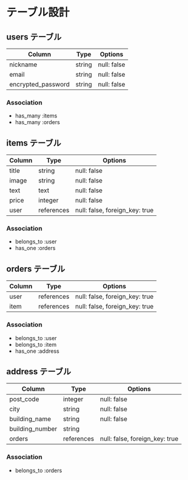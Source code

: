 # テーブル設計

## users テーブル

| Column             | Type   | Options     |
| ------------------ | ------ | ----------- |
| nickname           | string | null: false |
| email              | string | null: false |
| encrypted_password | string | null: false |


### Association

- has_many :items
- has_many :orders

## items テーブル

| Column | Type       | Options                        |
| ------ | ---------- | ------------------------------ |
| title  | string     | null: false                    |
| image  | string     | null: false                    |
| text   | text       | null: false                    |
| price  | integer    | null: false                    |
| user   | references | null: false, foreign_key: true |

### Association

- belongs_to :user
- has_one :orders

##  orders テーブル

| Column | Type       | Options                        |
| ------ | ---------- | ------------------------------ |
| user   | references | null: false, foreign_key: true |
| item   | references | null: false, foreign_key: true |

### Association

- belongs_to :user
- belongs_to :item
- has_one :address

## address テーブル

| Column          | Type       | Options                        |
| --------------  | ---------- | ------------------------------ |
| post_code       | integer    | null: false                    |
| city            | string     | null: false                    |
| building_name   | string     | null: false                    |
| building_number | string     |                                |
| orders          | references | null: false, foreign_key: true |

### Association

- belongs_to :orders
